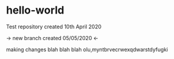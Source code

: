 # hello-world
Test repository created 10th April 2020

-> new branch created 05/05/2020 <-

making changes blah blah blah olu,myntbrvecrwexqdwarstdyfugki
